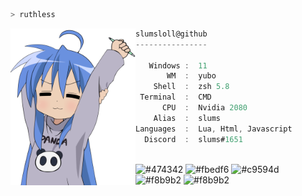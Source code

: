 ```zsh
> ruthless
```

<img align="left" src="https://raw.githubusercontent.com/slumslol/slumslol/main/Readme.png.png" alt="logo.png" width="200" /> 

```csharp
slumsloll@github
----------------

   Windows :  11
       WM  :  yubo
    Shell  :  zsh 5.8
 Terminal  :  CMD
      CPU  :  Nvidia 2080
    Alias  :  slums
Languages  :  Lua, Html, Javascript
  Discord  :  slums#1651
```

<p align="left">
  &nbsp; &nbsp; &nbsp; &nbsp; &nbsp;&nbsp; &nbsp; &nbsp; &nbsp; &nbsp;&nbsp; &nbsp; &nbsp; &nbsp; &nbsp; &nbsp; &nbsp; &nbsp; &nbsp; &nbsp; &nbsp;&nbsp; &nbsp; &nbsp; &nbsp; &nbsp;&nbsp; &nbsp; &nbsp; &nbsp; &nbsp;
  <img alt="#474342" src="https://via.placeholder.com/15/ADBAC7/000000?text=+" width="25" height="20" />
  <img alt="#fbedf6" src="https://via.placeholder.com/15/6CB6FF/000000?text=+" width="25" height="20" />
  <img alt="#c9594d" src="https://via.placeholder.com/15/F47067/000000?text=+" width="25" height="20" />
  <img alt="#f8b9b2" src="https://via.placeholder.com/15/DCBDFB/000000?text=+" width="25" height="20" />
  <img alt="#f8b9b2" src="https://via.placeholder.com/15/57ab5a/000000?text=+" width="25" height="20" />
</p>
